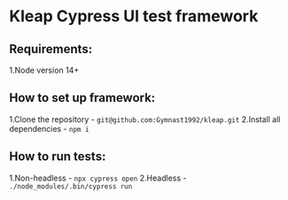 # Kleap Cypress UI test framework

## Requirements:
1.Node version 14+

## How to set up framework:
1.Clone the repository - ```git@github.com:Gymnast1992/kleap.git```
2.Install all dependencies - ```npm i```

## How to run tests:
1.Non-headless - ```npx cypress open```
2.Headless - ```./node_modules/.bin/cypress run```